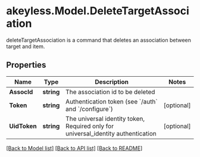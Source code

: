 # akeyless.Model.DeleteTargetAssociation
deleteTargetAssociation is a command that deletes an association between target and item.
## Properties

Name | Type | Description | Notes
------------ | ------------- | ------------- | -------------
**AssocId** | **string** | The association id to be deleted | 
**Token** | **string** | Authentication token (see &#x60;/auth&#x60; and &#x60;/configure&#x60;) | [optional] 
**UidToken** | **string** | The universal identity token, Required only for universal_identity authentication | [optional] 

[[Back to Model list]](../README.md#documentation-for-models) [[Back to API list]](../README.md#documentation-for-api-endpoints) [[Back to README]](../README.md)

